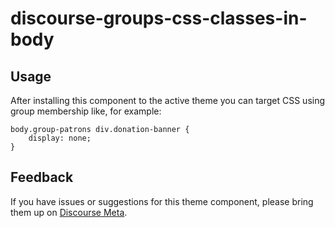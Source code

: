 # discourse-groups-css-classes-in-body

## Usage

After installing this component to the active theme you can target CSS using group membership like, for example:

```
body.group-patrons div.donation-banner {
    display: none;
}
```

## Feedback

If you have issues or suggestions for this theme component, please bring them up on
[Discourse Meta](https://meta.discourse.org/t/css-classes-for-current-users-groups/226068).
